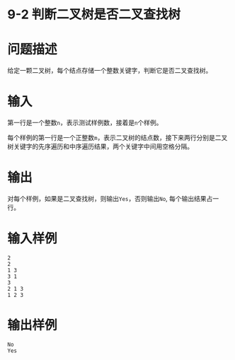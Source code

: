 # 9-2 判断二叉树是否二叉查找树

# 问题描述

给定一颗二叉树，每个结点存储一个整数关键字，判断它是否二叉查找树。

# 输入

第一行是一个整数`n`，表示测试样例数，接着是`n`个样例。

每个样例的第一行是一个正整数`m`，表示二叉树的结点数，接下来两行分别是二叉树关键字的先序遍历和中序遍历结果，两个关键字中间用空格分隔。

# 输出

对每个样例，如果是二叉查找树，则输出`Yes`，否则输出`No`, 每个输出结果占一行。

# 输入样例

```
2
2
1 3
3 1
3
2 1 3
1 2 3
```

# 输出样例

```
No
Yes
```
